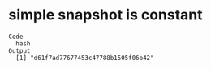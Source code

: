 # simple snapshot is constant

    Code
      hash
    Output
      [1] "d61f7ad77677453c47788b1505f06b42"

